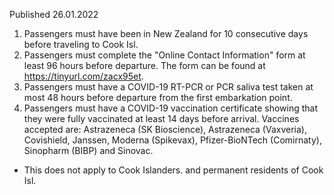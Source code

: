 Published 26.01.2022
1. Passengers must have been in New Zealand for 10 consecutive days before traveling to Cook Isl.
2. Passengers must complete the "Online Contact Information" form at least 96 hours before departure. The form can be found at <a href="https://tinyurl.com/zacx95et">https://tinyurl.com/zacx95et</a>.
3. Passengers must have a COVID-19 RT-PCR or PCR saliva test taken at most 48 hours before departure from the first embarkation point.
4. Passengers must have a COVID-19 vaccination certificate showing that they were fully vaccinated at least 14 days before arrival. Vaccines accepted are: Astrazeneca (SK Bioscience), Astrazeneca (Vaxveria), Covishield, Janssen, Moderna (Spikevax), Pfizer-BioNTech (Comirnaty), Sinopharm (BIBP) and Sinovac.
- This does not apply to Cook Islanders. and permanent residents of Cook Isl.